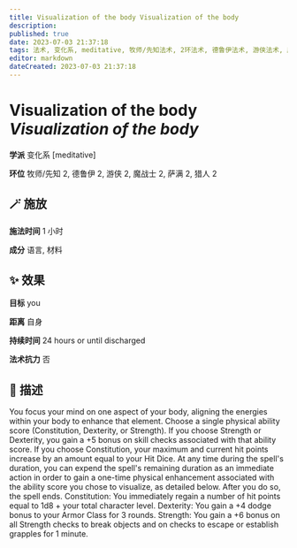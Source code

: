 ```yaml
---
title: Visualization of the body Visualization of the body
description: 
published: true
date: 2023-07-03 21:37:18
tags: 法术, 变化系, meditative, 牧师/先知法术, 2环法术, 德鲁伊法术, 游侠法术, 魔战士法术, 萨满法术, 猎人法术
editor: markdown
dateCreated: 2023-07-03 21:37:18
---
```


# **Visualization of the body** *Visualization of the body*

**学派** 变化系 \[meditative\] 

**环位** 牧师/先知 2, 德鲁伊 2, 游侠 2, 魔战士 2, 萨满 2, 猎人 2

## 🪄 施放

**施法时间** 1 小时

**成分** 语言, 材料

## ✨ 效果 

**目标** you 

**距离** 自身  

**持续时间** 24 hours or until discharged 

**法术抗力** 否

## 📖 描述

You focus your mind on one aspect of your body, aligning the energies within your body to enhance that element. Choose a single physical ability score (Constitution, Dexterity, or Strength). If you choose Strength or Dexterity, you gain a +5 bonus on skill checks associated with that ability score. If you choose Constitution, your maximum and current hit points increase by an amount equal to your Hit Dice.  At any time during the spell's duration, you can expend the spell's remaining duration as an immediate action in order to gain a one-time physical enhancement associated with the  ability score you chose to visualize, as detailed below. After you do so, the spell ends.  Constitution: You immediately regain a number of hit points equal to 1d8 + your total character level.  Dexterity: You gain a +4 dodge bonus to your Armor Class for 3 rounds.  Strength: You gain a +6 bonus on all Strength checks to break objects and on checks to escape or establish grapples for 1 minute.
    